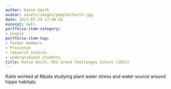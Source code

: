 ```yaml
---
author: Katie Smith
avatar: assets/images/people/Smith.jpg
date: 2013-07-24 17:40:29
excerpt: null
portfolio-item-category:
- people
portfolio-item-tag:
- former members
- Princeton
- research interns
- undergraduate students
title: Katie Smith, PEI Grand Challenges Intern (2013)
---
```


 

Katie worked at Mpala studying plant water stress and water source around hippo habitats.